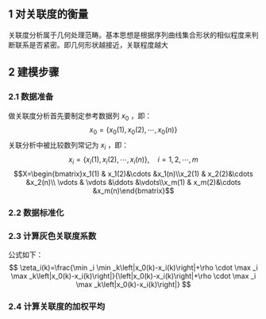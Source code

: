 ## 1 对关联度的衡量
关联度分析属于几何处理范畴。基本思想是根据序列曲线集合形状的相似程度来判断联系是否紧密。即几何形状越接近，关联程度越大

## 2 建模步骤
### 2.1 数据准备
做关联度分析首先要制定参考数据列 $x_0$ ，即：$$x_0=\{x_0(1),x_0(2),\cdots,x_0(n)\}$$ 
关联分析中被比较数列常记为 $x_i$ ，即：$$x_i=\{x_i(1),x_i(2),\cdots,x_i(n)\},\quad i=1,2,\cdots,m$$
$$X=\begin{bmatrix}x_1(1) & x_1(2)&\cdots &x_1(n)\\x_2(1) & x_2(2)&\cdots &x_2(n)\\ \vdots & \vdots &\ddots &\vdots\\x_m(1) & x_m(2)&\cdots &x_m(n)\end{bmatrix}$$
### 2.2 数据标准化

### 2.3 计算灰色关联度系数
公式如下：
$$
\zeta_i(k)=\frac{\min _i \min _k\left|x_0(k)-x_i(k)\right|+\rho \cdot \max _i \max _k\left|x_0(k)-x_i(k)\right|}{\left|x_0(k)-x_i(k)\right|+\rho \cdot \max _i \max _k\left|x_0(k)-x_i(k)\right|}
$$
### 2.4 计算关联度的加权平均

